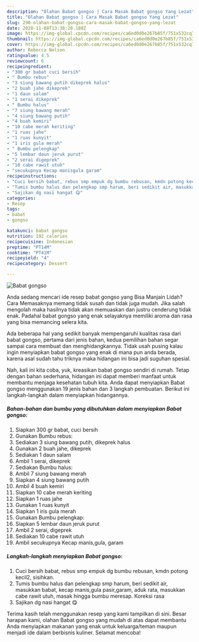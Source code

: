 ```yaml
---
description: "Olahan Babat gongso | Cara Masak Babat gongso Yang Lezat"
title: "Olahan Babat gongso | Cara Masak Babat gongso Yang Lezat"
slug: 290-olahan-babat-gongso-cara-masak-babat-gongso-yang-lezat
date: 2020-11-08T13:38:28.188Z
image: https://img-global.cpcdn.com/recipes/ca6ed0d0e267b85f/751x532cq70/babat-gongso-foto-resep-utama.jpg
thumbnail: https://img-global.cpcdn.com/recipes/ca6ed0d0e267b85f/751x532cq70/babat-gongso-foto-resep-utama.jpg
cover: https://img-global.cpcdn.com/recipes/ca6ed0d0e267b85f/751x532cq70/babat-gongso-foto-resep-utama.jpg
author: Rebecca Nelson
ratingvalue: 4.5
reviewcount: 6
recipeingredient:
- "300 gr babat cuci bersih"
- " Bumbu rebus"
- "3 siung bawang putih dikeprek halus"
- "2 buah jahe dikeprek"
- "1 daun salam"
- "1 serai dikeprek"
- " Bumbu halus"
- "7 siung bawang merah"
- "4 siung bawang putih"
- "4 buah kemiri"
- "10 cabe merah keriting"
- "1 ruas jahe"
- "1 ruas kunyit"
- "1 iris gula merah"
- " Bumbu pelengkap"
- "5 lembar daun jeruk purut"
- "2 serai digeprek"
- "10 cabe rawit utuh"
- "secukupnya Kecap manisgula garam"
recipeinstructions:
- "Cuci bersih babat, rebus smp empuk dg bumbu rebusan, kmdn potong kecil2, sisihkan."
- "Tumis bumbu halus dan pelengkap smp harum, beri sedikit air, masukkan babat, kecap manis,gula pasir,garam, aduk rata, masukkan cabe rawit utuh, masak hingga bumbu meresap. Koreksi rasa"
- "Sajikan dg nasi hangat 😋"
categories:
- Resep
tags:
- babat
- gongso

katakunci: babat gongso 
nutrition: 192 calories
recipecuisine: Indonesian
preptime: "PT14M"
cooktime: "PT41M"
recipeyield: "4"
recipecategory: Dessert

---
```



![Babat gongso](https://img-global.cpcdn.com/recipes/ca6ed0d0e267b85f/751x532cq70/babat-gongso-foto-resep-utama.jpg)

Anda sedang mencari ide resep babat gongso yang Bisa Manjain Lidah? Cara Memasaknya memang tidak susah dan tidak juga mudah. Jika salah mengolah maka hasilnya tidak akan memuaskan dan justru cenderung tidak enak. Padahal babat gongso yang enak selayaknya memiliki aroma dan rasa yang bisa memancing selera kita.



Ada beberapa hal yang sedikit banyak mempengaruhi kualitas rasa dari babat gongso, pertama dari jenis bahan, kedua pemilihan bahan segar sampai cara membuat dan menghidangkannya. Tidak usah pusing kalau ingin menyiapkan babat gongso yang enak di mana pun anda berada, karena asal sudah tahu triknya maka hidangan ini bisa jadi suguhan spesial.


Nah, kali ini kita coba, yuk, kreasikan babat gongso sendiri di rumah. Tetap dengan bahan sederhana, hidangan ini dapat memberi manfaat untuk membantu menjaga kesehatan tubuh kita. Anda dapat menyiapkan Babat gongso menggunakan 19 jenis bahan dan 3 langkah pembuatan. Berikut ini langkah-langkah dalam menyiapkan hidangannya.

<!--inarticleads1-->

##### Bahan-bahan dan bumbu yang dibutuhkan dalam menyiapkan Babat gongso:

1. Siapkan 300 gr babat, cuci bersih
1. Gunakan  Bumbu rebus:
1. Sediakan 3 siung bawang putih, dikeprek halus
1. Gunakan 2 buah jahe, dikeprek
1. Sediakan 1 daun salam
1. Ambil 1 serai, dikeprek
1. Sediakan  Bumbu halus:
1. Ambil 7 siung bawang merah
1. Siapkan 4 siung bawang putih
1. Ambil 4 buah kemiri
1. Siapkan 10 cabe merah keriting
1. Siapkan 1 ruas jahe
1. Gunakan 1 ruas kunyit
1. Siapkan 1 iris gula merah
1. Gunakan  Bumbu pelengkap:
1. Siapkan 5 lembar daun jeruk purut
1. Ambil 2 serai, digeprek
1. Sediakan 10 cabe rawit utuh
1. Ambil secukupnya Kecap manis,gula, garam




<!--inarticleads2-->

##### Langkah-langkah menyiapkan Babat gongso:

1. Cuci bersih babat, rebus smp empuk dg bumbu rebusan, kmdn potong kecil2, sisihkan.
1. Tumis bumbu halus dan pelengkap smp harum, beri sedikit air, masukkan babat, kecap manis,gula pasir,garam, aduk rata, masukkan cabe rawit utuh, masak hingga bumbu meresap. Koreksi rasa
1. Sajikan dg nasi hangat 😋




Terima kasih telah menggunakan resep yang kami tampilkan di sini. Besar harapan kami, olahan Babat gongso yang mudah di atas dapat membantu Anda menyiapkan makanan yang enak untuk keluarga/teman maupun menjadi ide dalam berbisnis kuliner. Selamat mencoba!
